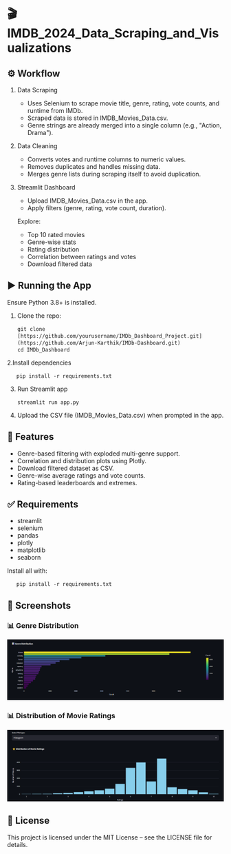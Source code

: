 # 🎬 IMDB_2024_Data_Scraping_and_Visualizations

## ⚙️ Workflow
1. Data Scraping

    - Uses Selenium to scrape movie title, genre, rating, vote counts, and runtime from IMDb.
    - Scraped data is stored in IMDB_Movies_Data.csv.
    - Genre strings are already merged into a single column (e.g., "Action, Drama").

2. Data Cleaning

    - Converts votes and runtime columns to numeric values.
    - Removes duplicates and handles missing data.
    - Merges genre lists during scraping itself to avoid duplication.

3. Streamlit Dashboard

    - Upload IMDB_Movies_Data.csv in the app.
    - Apply filters (genre, rating, vote count, duration).

    Explore:

      - Top 10 rated movies
      - Genre-wise stats
      - Rating distribution
      - Correlation between ratings and votes
      - Download filtered data

## ▶️ Running the App

Ensure Python 3.8+ is installed.

1. Clone the repo:

       git clone [https://github.com/yourusername/IMDb_Dashboard_Project.git](https://github.com/Arjun-Karthik/IMDb-Dashboard.git)
       cd IMDb_Dashboard

2.Install dependencies

       pip install -r requirements.txt

3. Run Streamlit app

       streamlit run app.py

4. Upload the CSV file (IMDB_Movies_Data.csv) when prompted in the app.

## 🧩 Features

   - Genre-based filtering with exploded multi-genre support.
   - Correlation and distribution plots using Plotly.
   - Download filtered dataset as CSV.
   - Genre-wise average ratings and vote counts.
   - Rating-based leaderboards and extremes.

## ✅ Requirements

   - streamlit
   - selenium
   - pandas
   - plotly
   - matplotlib
   - seaborn

Install all with:

       pip install -r requirements.txt

## 📸 Screenshots

### 📊 Genre Distribution

<img src="Screenshots/barchart.png" width="800"/>

### 📊 Distribution of Movie Ratings

<img src="Screenshots/histogram.png" width="800"/>

## 📃 License

   This project is licensed under the MIT License – see the LICENSE file for details.

